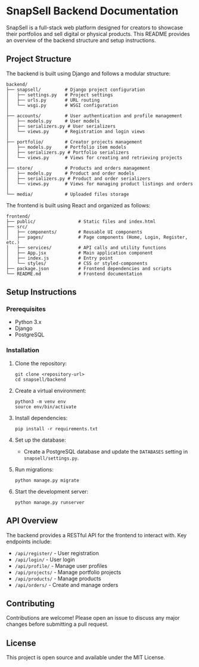 # SnapSell Backend Documentation

SnapSell is a full-stack web platform designed for creators to showcase their portfolios and sell digital or physical products. This README provides an overview of the backend structure and setup instructions.

## Project Structure

The backend is built using Django and follows a modular structure:

```
backend/
├── snapsell/         # Django project configuration
│   ├── settings.py   # Project settings
│   ├── urls.py       # URL routing
│   └── wsgi.py       # WSGI configuration
│
├── accounts/         # User authentication and profile management
│   ├── models.py     # User models
│   ├── serializers.py # User serializers
│   └── views.py      # Registration and login views
│
├── portfolio/        # Creator projects management
│   ├── models.py     # Portfolio item models
│   ├── serializers.py # Portfolio serializers
│   └── views.py      # Views for creating and retrieving projects
│
├── store/            # Products and orders management
│   ├── models.py     # Product and order models
│   ├── serializers.py # Product and order serializers
│   └── views.py      # Views for managing product listings and orders
│
└── media/            # Uploaded files storage
```

The frontend is built using React and organized as follows:

```
frontend/
├── public/                # Static files and index.html
├── src/
│   ├── components/        # Reusable UI components
│   ├── pages/             # Page components (Home, Login, Register, etc.)
│   ├── services/          # API calls and utility functions
│   ├── App.jsx            # Main application component
│   ├── index.js           # Entry point
│   └── styles/            # CSS or styled-components
├── package.json           # Frontend dependencies and scripts
└── README.md              # Frontend documentation
```

## Setup Instructions

### Prerequisites

- Python 3.x
- Django
- PostgreSQL

### Installation

1. Clone the repository:
   ```
   git clone <repository-url>
   cd snapsell/backend
   ```

2. Create a virtual environment:
   ```
   python3 -m venv env
   source env/bin/activate
   ```

3. Install dependencies:
   ```
   pip install -r requirements.txt
   ```

4. Set up the database:
   - Create a PostgreSQL database and update the `DATABASES` setting in `snapsell/settings.py`.

5. Run migrations:
   ```
   python manage.py migrate
   ```

6. Start the development server:
   ```
   python manage.py runserver
   ```

## API Overview

The backend provides a RESTful API for the frontend to interact with. Key endpoints include:

- `/api/register/` - User registration
- `/api/login/` - User login
- `/api/profile/` - Manage user profiles
- `/api/projects/` - Manage portfolio projects
- `/api/products/` - Manage products
- `/api/orders/` - Create and manage orders

## Contributing

Contributions are welcome! Please open an issue to discuss any major changes before submitting a pull request.

## License

This project is open source and available under the MIT License.